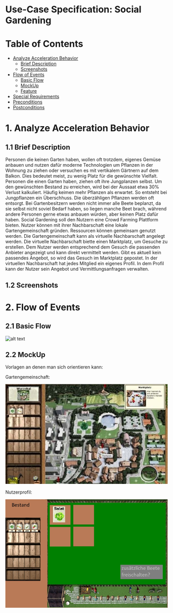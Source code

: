 # Use-Case Specification: Social Gardening

# Table of Contents
- [Analyze Acceleration Behavior](#1-analyze-acceleration-behavior)
    - [Brief Description](#11-brief-description)
    - [Screenshots](#12-screenshots)
- [Flow of Events](#2-flow-of-events)
    - [Basic Flow](#21-basic-flow)
    - [MockUp](#22-mockup)
    - [Feature](#23-feature)    
- [Special Requirements](#3-special-requirements)
- [Preconditions](#4-preconditions)
- [Postconditions](#5-postconditions)

# 1. Analyze Acceleration Behavior
## 1.1 Brief Description
Personen die keinen Garten haben, wollen oft trotzdem, eigenes Gemüse anbauen und nutzen dafür moderne Technologien um Pflanzen in der Wohnung zu ziehen oder versuchen es mit vertikalem Gärtnern auf dem Balkon. Dies bedeutet meist, zu wenig Platz für die gewünschte Vielfalt.
Personen die einen Garten haben, ziehen oft ihre Jungplanzen selbst. Um den gewünschten Bestand zu erreichen, wird bei der Aussaat etwa 30% Verlust kalkuliert. Häufig keimen mehr Pflanzen als erwartet. So entsteht bei Jungpflanzen ein Überschhuss. Die überzähligen Pflanzen werden oft entsorgt.
Bei Gartenbesitzern werden nicht immer alle Beete beplanzt, da sie selbst nicht soviel Bedarf haben, so liegen manche Beet brach, während andere Personen gerne etwas anbauen würden, aber keinen Platz dafür haben.
Social Gardening soll den Nutzern eine Crowd Farming Plattform bieten. Nutzer können mit ihrer Nachbarschaft eine lokale Gartengemeinschaft gründen. Ressourcen können gemeinsam genutzt werden. 
Die Gartengemeinschaft kann als virtuelle Nachbarschaft angelegt werden.
Die virtuelle Nachbarschaft biette einen Marktplatz, um Gesuche zu erstellen. Dem Nutzer werden entsprechend dem Gesuch die passenden Anbieter angezeigt und kann direkt vermittelt werden. Gibt es aktuell kein passendes Angebot, so wird das Gesuch im Marktplatz gepostet.
In der virtuellen Nachbarschaft hat jedes Mitglied ein eigenes Profil. In dem Profil kann der Nutzer sein Angebot und Vermittlungsanfragen verwalten. 

## 1.2 Screenshots


# 2. Flow of Events
## 2.1 Basic Flow

![alt text][ActivityDiagram]

[ActivityDiagram]: https://github.com/linkna... "Activity Diagram"

## 2.2 MockUp

Vorlagen an denen man sich orientieren kann:

Gartengemeinschaft:

![alt text][Gartengemeinschaft]

[Gartengemeinschaft]: https://github.com/linkna/IM-Projekt/blob/master/UseCases/SocialGardening/Gartengemeinschaft.jpg

Nutzerprofil:

![alt text][Nutzerprofil]

[Nutzerprofil]: https://github.com/linkna/IM-Projekt/blob/master/UseCases/SocialGardening/Social%20Gardening%20Profil.jpg




